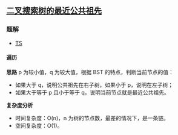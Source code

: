 ## [二叉搜索树的最近公共祖先](https://leetcode-cn.com/problems/lowest-common-ancestor-of-a-binary-search-tree/)
### 题解
+ [TS](../../ts/256/235.ts)

#### 遍历
**思路**
p 为较小值，q 为较大值，根据 BST 的特点，判断当前节点的值：
+ 如果大于 q，说明公共祖先在右子树，如果小于 p，说明在左子树；
+ 如果大于等于 p 且小于等于 q，说明当前节点就是最近公共祖先。

**复杂度分析**
+ 时间复杂度：O(n)，n 为树的节点数，最差的情况下，是一条链。
+ 空间复杂度：O(1)。